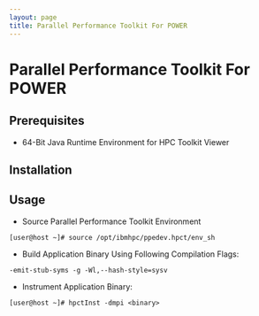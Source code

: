```yaml
---
layout: page
title: Parallel Performance Toolkit For POWER
---
```

# Parallel Performance Toolkit For POWER

## Prerequisites
* 64-Bit Java Runtime Environment for HPC Toolkit Viewer

## Installation


## Usage

* Source Parallel Performance Toolkit Environment
```
[user@host ~]# source /opt/ibmhpc/ppedev.hpct/env_sh
```
* Build Application Binary Using Following Compilation Flags:
```
-emit-stub-syms -g -Wl,--hash-style=sysv
```
* Instrument Application Binary:
```
[user@host ~]# hpctInst -dmpi <binary>
```
